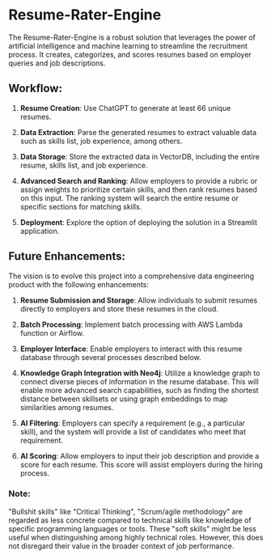 # Resume-Rater-Engine

The Resume-Rater-Engine is a robust solution that leverages the power of artificial intelligence and machine learning to streamline the recruitment process. It creates, categorizes, and scores resumes based on employer queries and job descriptions.

## Workflow:

1. **Resume Creation**: Use ChatGPT to generate at least 66 unique resumes.

2. **Data Extraction**: Parse the generated resumes to extract valuable data such as skills list, job experience, among others.

3. **Data Storage**: Store the extracted data in VectorDB, including the entire resume, skills list, and job experience.

4. **Advanced Search and Ranking**: Allow employers to provide a rubric or assign weights to prioritize certain skills, and then rank resumes based on this input. The ranking system will search the entire resume or specific sections for matching skills.

5. **Deployment**: Explore the option of deploying the solution in a Streamlit application.

## Future Enhancements:

The vision is to evolve this project into a comprehensive data engineering product with the following enhancements:

1. **Resume Submission and Storage**: Allow individuals to submit resumes directly to employers and store these resumes in the cloud.

2. **Batch Processing**: Implement batch processing with AWS Lambda function or Airflow.

3. **Employer Interface**: Enable employers to interact with this resume database through several processes described below.

4. **Knowledge Graph Integration with Neo4j**: Utilize a knowledge graph to connect diverse pieces of information in the resume database. This will enable more advanced search capabilities, such as finding the shortest distance between skillsets or using graph embeddings to map similarities among resumes.

5. **AI Filtering**: Employers can specify a requirement (e.g., a particular skill), and the system will provide a list of candidates who meet that requirement.

6. **AI Scoring**: Allow employers to input their job description and provide a score for each resume. This score will assist employers during the hiring process.

### Note: 

"Bullshit skills" like "Critical Thinking", "Scrum/agile methodology" are regarded as less concrete compared to technical skills like knowledge of specific programming languages or tools. These "soft skills" might be less useful when distinguishing among highly technical roles. However, this does not disregard their value in the broader context of job performance.
